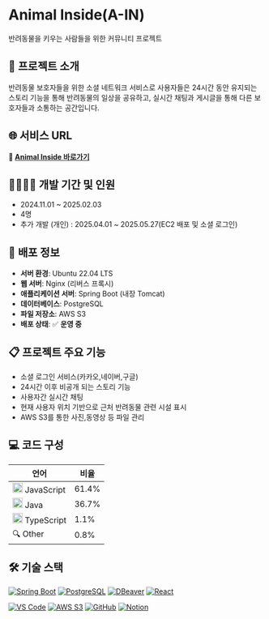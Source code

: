 # Animal Inside(A-IN)

반려동물을 키우는 사람들을 위한 커뮤니티 프로젝트

## 📁 프로젝트 소개

반려동물 보호자들을 위한 소셜 네트워크 서비스로 사용자들은 24시간 동안 유지되는 스토리 기능을 통해 반려동물의 일상을 공유하고, 실시간 채팅과 게시글을 통해 다른 보호자들과 소통하는 공간입니다.

## 🌐 서비스 URL

**🔗 [Animal Inside 바로가기](http://13.209.221.239)**

## 👨‍👩‍👧‍👦 개발 기간 및 인원

- 2024.11.01 ~ 2025.02.03
- 4명
- 추가 개발 (개인) : 2025.04.01 ~ 2025.05.27(EC2 배포 및 소셜 로그인)
  
## 🚀 배포 정보

- **서버 환경**: Ubuntu 22.04 LTS
- **웹 서버**: Nginx (리버스 프록시)
- **애플리케이션 서버**: Spring Boot (내장 Tomcat)
- **데이터베이스**: PostgreSQL
- **파일 저장소**: AWS S3
- **배포 상태**: ✅ **운영 중**

## 📋 프로젝트 주요 기능

- 소셜 로그인 서비스(카카오,네이버,구글)
- 24시간 이후 비공개 되는 스토리 기능
- 사용자간 실시간 채팅
- 현재 사용자 위치 기반으로 근처 반려동물 관련 시설 표시
- AWS S3를 통한 사진,동영상 등 파일 관리

## 💻 코드 구성
| 언어 | 비율 |
|------|------|
| <img src="https://cdn.jsdelivr.net/gh/devicons/devicon/icons/javascript/javascript-original.svg" width="20" height="20" /> JavaScript | 61.4% |
| <img src="https://cdn.jsdelivr.net/gh/devicons/devicon/icons/java/java-original.svg" width="20" height="20" /> Java | 36.7% |
| <img src="https://cdn.jsdelivr.net/gh/devicons/devicon/icons/typescript/typescript-original.svg" width="20" height="20" /> TypeScript | 1.1% |
| 🔍 Other | 0.8% |

## 🛠️ 기술 스택
[![Spring Boot](https://img.shields.io/badge/Spring_Boot-6DB33F?style=flat-square&logo=spring-boot&logoColor=white)](https://spring.io/projects/spring-boot)
[![PostgreSQL](https://img.shields.io/badge/PostgreSQL-4169E1?style=flat-square&logo=postgresql&logoColor=white)](https://www.postgresql.org/)
[![DBeaver](https://img.shields.io/badge/DBeaver-382923?style=flat-square&logo=dbeaver&logoColor=white)](https://dbeaver.io/)
[![React](https://img.shields.io/badge/React-61DAFB?style=flat-square&logo=react&logoColor=black)](https://reactjs.org/)

[![VS Code](https://img.shields.io/badge/VS_Code-007ACC?style=flat-square&logo=visual-studio-code&logoColor=white)](https://code.visualstudio.com/)
[![AWS S3](https://img.shields.io/badge/AWS_S3-569A31?style=flat-square&logo=amazon-s3&logoColor=white)](https://aws.amazon.com/s3/)
[![GitHub](https://img.shields.io/badge/GitHub-181717?style=flat-square&logo=github&logoColor=white)](https://github.com/)
[![Notion](https://img.shields.io/badge/Notion-000000?style=flat-square&logo=notion&logoColor=white)](https://www.notion.so/)
